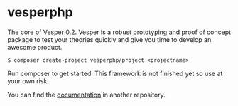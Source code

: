 # vesperphp
The core of Vesper 0.2.
Vesper is a robust prototyping and proof of concept package to test your theories quickly and give you time to develop an awesome product.

```
$ composer create-project vesperphp/project <projectname>
```
Run composer to get started.
This framework is not finished yet so use at your own risk.

You can find the [documentation](https://github.com/vesperphp/documentation) in another repository.
